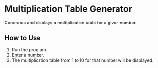 # Multiplication Table Generator

Generates and displays a multiplication table for a given number.

## How to Use
1. Run the program.
2. Enter a number.
3. The multiplication table from 1 to 10 for that number will be displayed.
